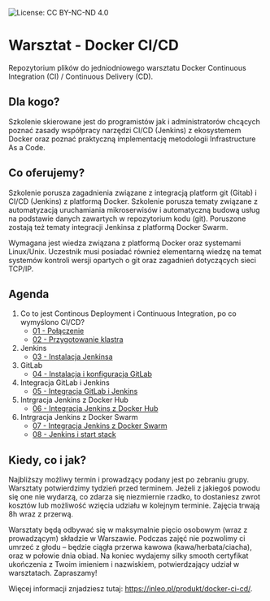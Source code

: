 ![License: CC BY-NC-ND 4.0](https://img.shields.io/badge/License-CC%20BY--NC--ND%204.0-lightgrey.svg)

# Warsztat - Docker CI/CD
Repozytorium plików do jedniodniowego warsztatu Docker Continuous Integration (CI) / Continuous Delivery (CD).

## Dla kogo?

Szkolenie skierowane jest do programistów jak i administratorów chcących poznać zasady współpracy narzędzi CI/CD (Jenkins) z ekosystemem Docker oraz poznać praktyczną implementację metodologii Infrastructure As a Code.

## Co oferujemy?

Szkolenie porusza zagadnienia związane z integracją platform git (Gitab) i CI/CD (Jenkins) z platformą Docker. Szkolenie porusza tematy związane z automatyzacją uruchamiania mikroserwisów i automatyczną budową usług na podstawie danych zawartych w repozytorium kodu (git). Poruszone zostają też tematy integracji Jenkinsa z platformą Docker Swarm.

Wymagana jest wiedza związana z platformą Docker oraz systemami Linux/Unix. Uczestnik musi posiadać również elementarną wiedzę na temat systemów kontroli wersji opartych o git oraz zagadnień dotyczących sieci TCP/IP.

## Agenda

1. Co to jest Continous Deployment i Continuous Integration, po co wymyślono CI/CD?
    * [01 - Połączenie](https://github.com/inleo-pl/Warsztaty-Docker-CI-CD/blob/master/01-Polaczenie.md)
    * [02 - Przygotowanie klastra](https://github.com/inleo-pl/Warsztaty-Docker-CI-CD/blob/master/02-Przygotowanie-klastra.md)
2. Jenkins
    * [03 - Instalacja Jenkinsa](https://github.com/inleo-pl/Warsztaty-Docker-CI-CD/blob/master/03-Instalacja-Jenkinsa.md)
3. GitLab
    * [04 - Instalacja i konfiguracja GitLab](https://github.com/inleo-pl/Warsztaty-Docker-CI-CD/blob/master/04-Instalacja-i-konfiguracja-GitLab.md)
4. Integracja GitLab i Jenkins
    * [05 - Integracja GitLab i Jenkins](https://github.com/inleo-pl/Warsztaty-Docker-CI-CD/blob/master/05-Integracja-GitLab-i-Jenkins.md)
5. Intrgracja Jenkins z Docker Hub
    * [06 - Integracja Jenkins z Docker Hub](https://github.com/inleo-pl/Warsztaty-Docker-CI-CD/blob/master/06-Integracja-Jenkins-z-Docker-Hub.md)
6. Intrgracja Jenkins z Docker Swarm
    * [07 - Integracja Jenkins z Docker Swarm](https://github.com/inleo-pl/Warsztaty-Docker-CI-CD/blob/master/07-Integracja-Jenkins-z-Docker-Swarm.md)
    * [08 - Jenkins i start stack](https://github.com/inleo-pl/Warsztaty-Docker-CI-CD/blob/master/08-Jenkins-i-start-stack.md)

## Kiedy, co i jak?

Najbliższy możliwy termin i prowadzący podany jest po zebraniu grupy. Warsztaty potwierdzimy tydzień przed terminem. Jeżeli z jakiegoś powodu się one nie wydarzą, co zdarza się niezmiernie rzadko, to dostaniesz zwrot kosztów lub możliwość wzięcia udziału w kolejnym terminie. Zajęcia trwają 8h wraz z przerwą.

Warsztaty będą odbywać się w maksymalnie pięcio osobowym (wraz z prowadzącym) składzie w Warszawie. Podczas zajęć nie pozwolimy ci umrzeć z głodu – będzie ciągła przerwa kawowa (kawa/herbata/ciacha), oraz w połowie dnia obiad. Na koniec wydajemy silky smooth certyfikat ukończenia z Twoim imieniem i nazwiskiem, potwierdzający udział w warsztatach. Zapraszamy!

Więcej informacji znjadziesz tutaj: https://inleo.pl/produkt/docker-ci-cd/.
